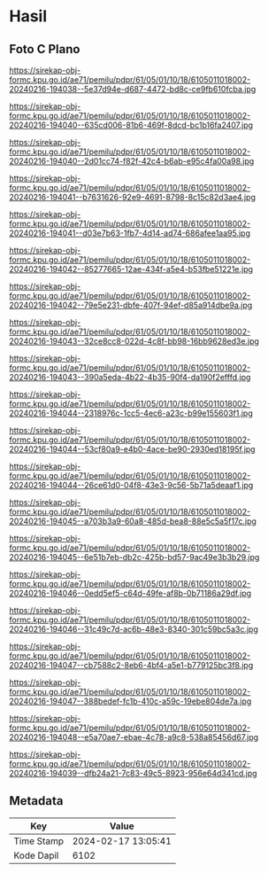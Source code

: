 # Hasil

## Foto C Plano

https://sirekap-obj-formc.kpu.go.id/ae71/pemilu/pdpr/61/05/01/10/18/6105011018002-20240216-194038--5e37d94e-d687-4472-bd8c-ce9fb610fcba.jpg

https://sirekap-obj-formc.kpu.go.id/ae71/pemilu/pdpr/61/05/01/10/18/6105011018002-20240216-194040--635cd006-81b6-469f-8dcd-bc1b16fa2407.jpg

https://sirekap-obj-formc.kpu.go.id/ae71/pemilu/pdpr/61/05/01/10/18/6105011018002-20240216-194040--2d01cc74-f82f-42c4-b6ab-e95c4fa00a98.jpg

https://sirekap-obj-formc.kpu.go.id/ae71/pemilu/pdpr/61/05/01/10/18/6105011018002-20240216-194041--b7631626-92e9-4691-8798-8c15c82d3ae4.jpg

https://sirekap-obj-formc.kpu.go.id/ae71/pemilu/pdpr/61/05/01/10/18/6105011018002-20240216-194041--d03e7b63-1fb7-4d14-ad74-686afee1aa95.jpg

https://sirekap-obj-formc.kpu.go.id/ae71/pemilu/pdpr/61/05/01/10/18/6105011018002-20240216-194042--85277665-12ae-434f-a5e4-b53fbe51221e.jpg

https://sirekap-obj-formc.kpu.go.id/ae71/pemilu/pdpr/61/05/01/10/18/6105011018002-20240216-194042--79e5e231-dbfe-407f-94ef-d85a914dbe9a.jpg

https://sirekap-obj-formc.kpu.go.id/ae71/pemilu/pdpr/61/05/01/10/18/6105011018002-20240216-194043--32ce8cc8-022d-4c8f-bb98-16bb9628ed3e.jpg

https://sirekap-obj-formc.kpu.go.id/ae71/pemilu/pdpr/61/05/01/10/18/6105011018002-20240216-194043--390a5eda-4b22-4b35-90f4-da190f2efffd.jpg

https://sirekap-obj-formc.kpu.go.id/ae71/pemilu/pdpr/61/05/01/10/18/6105011018002-20240216-194044--2318976c-1cc5-4ec6-a23c-b99e155603f1.jpg

https://sirekap-obj-formc.kpu.go.id/ae71/pemilu/pdpr/61/05/01/10/18/6105011018002-20240216-194044--53cf80a9-e4b0-4ace-be90-2930ed18195f.jpg

https://sirekap-obj-formc.kpu.go.id/ae71/pemilu/pdpr/61/05/01/10/18/6105011018002-20240216-194044--26ce61d0-04f8-43e3-9c56-5b71a5deaaf1.jpg

https://sirekap-obj-formc.kpu.go.id/ae71/pemilu/pdpr/61/05/01/10/18/6105011018002-20240216-194045--a703b3a9-60a8-485d-bea8-88e5c5a5f17c.jpg

https://sirekap-obj-formc.kpu.go.id/ae71/pemilu/pdpr/61/05/01/10/18/6105011018002-20240216-194045--6e51b7eb-db2c-425b-bd57-9ac49e3b3b29.jpg

https://sirekap-obj-formc.kpu.go.id/ae71/pemilu/pdpr/61/05/01/10/18/6105011018002-20240216-194046--0edd5ef5-c64d-49fe-af8b-0b71186a29df.jpg

https://sirekap-obj-formc.kpu.go.id/ae71/pemilu/pdpr/61/05/01/10/18/6105011018002-20240216-194046--31c49c7d-ac6b-48e3-8340-301c59bc5a3c.jpg

https://sirekap-obj-formc.kpu.go.id/ae71/pemilu/pdpr/61/05/01/10/18/6105011018002-20240216-194047--cb7588c2-8eb6-4bf4-a5e1-b779125bc3f8.jpg

https://sirekap-obj-formc.kpu.go.id/ae71/pemilu/pdpr/61/05/01/10/18/6105011018002-20240216-194047--388bedef-fc1b-410c-a59c-19ebe804de7a.jpg

https://sirekap-obj-formc.kpu.go.id/ae71/pemilu/pdpr/61/05/01/10/18/6105011018002-20240216-194048--e5a70ae7-ebae-4c78-a9c8-538a85456d67.jpg

https://sirekap-obj-formc.kpu.go.id/ae71/pemilu/pdpr/61/05/01/10/18/6105011018002-20240216-194039--dfb24a21-7c83-49c5-8923-956e64d341cd.jpg


## Metadata

| Key        | Value               |
| ---------- | ------------------- |
| Time Stamp | 2024-02-17 13:05:41 |
| Kode Dapil | 6102                |



